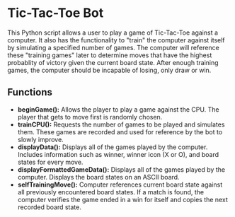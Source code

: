 # Tic-Tac-Toe Bot
This Python script allows a user to play a game of Tic-Tac-Toe against a computer. It also has the functionality to "train" the computer against itself by simulating a specified number of games. The computer will reference these "training games" later to determine moves that have the highest probablity of victory given the current board state. After enough training games, the computer should be incapable of losing, only draw or win.
## Functions
- **beginGame():** Allows the player to play a game against the CPU. The player that gets to move first is randomly chosen.
- **trainCPU():** Requests the number of games to be played and simulates them. These games are recorded and used for reference by the bot to slowly improve.
- **displayData():** Displays all of the games played by the computer. Includes information such as winner, winner icon (X or O), and board states for every move.
- **displayFormattedGameData():** Displays all of the games played by the computer. Displays the board states on an ASCII board.
- **selfTrainingMove():** Computer references current board state against all previously encountered board states. If a match is found, the computer verifies the game ended in a win for itself and copies the next recorded board state. 
